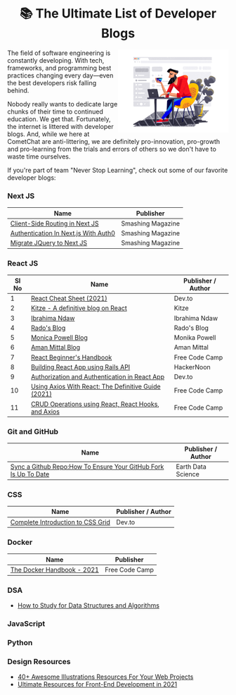 
<h1 align="center">📚 The Ultimate List of Developer Blogs</h1>

<img src="https://github.com/Subhampreet/DEV-Blogs/blob/main/public/illustration_design_in_progress_tubik.png" width="50%" align="right" />

The field of software engineering is constantly developing. With tech, frameworks, and programming best practices changing every day—even the best developers risk falling behind. 

Nobody really wants to dedicate large chunks of their time to continued education. We get that. Fortunately, the internet is littered with developer blogs. And, while we here at CometChat are anti-littering, we are definitely pro-innovation, pro-growth and pro-learning from the trials and errors of others so we don't have to waste time ourselves.

If you're part of team "Never Stop Learning", check out some of our favorite developer blogs:


### Next JS 

| Name                                                                              | Publisher                                         | 
| --------------------------------------------------------------------------------- | ---------------------------------------------------------- | 
| [Client-Side Routing in Next JS](https://www.smashingmagazine.com/2021/06/client-side-routing-next-js/) | Smashing Magazine |
| [Authentication In Next.js With Auth0](https://www.smashingmagazine.com/2021/05/implement-authentication-nextjs-auth0/) | Smashing Magazine |
| [Migrate JQuery to Next JS](https://www.smashingmagazine.com/2021/07/migrate-jquery-nextjs/) | Smashing Magazine |



### React JS

|Sl No| Name                                                                              | Publisher / Author                                         | 
|------| --------------------------------------------------------------------------------- | ---------------------------------------------------------- | 
| 1 | [React Cheat Sheet (2021)](https://dev.to/ericchapman/react-cheat-sheet-updated-may-2021-1mcd) | Dev.to |
| 2 | [Kitze - A definitive blog on React](https://kitze.io/) | Kitze |
| 3 | [Ibrahima Ndaw](https://www.ibrahima-ndaw.com/) | Ibrahima Ndaw |
| 4 | [Rado's Blog](https://blog.rstankov.com/) | Rado's Blog |
| 5 | [Monica Powell Blog](https://aboutmonica.com/writing/) | Monika Powell |
| 6 | [Aman Mittal Blog](https://amanhimself.dev/blog/) | Aman Mittal |
| 7 | [React Beginner's Handbook](https://www.freecodecamp.org/news/react-beginner-handbook/) | Free Code Camp |
| 8 | [Building React App using Rails API](https://hackernoon.com/building-a-react-app-with-rails-api-nv7537w1) | HackerNoon |
| 9 | [Authorization and Authentication in React App](https://dev.to/aspittel/build-a-react-app-with-authorization-and-authentication-1mha) | Dev.to |
| 10 | [Using Axios With React: The Definitive Guide (2021)](https://www.freecodecamp.org/news/how-to-use-axios-with-react/) | Free Code Camp |
| 11 | [CRUD Operations using React, React Hooks, and Axios](https://www.freecodecamp.org/news/how-to-perform-crud-operations-using-react/) | Free Code Camp |



### Git and GitHub

| Name                                                                              | Publisher / Author                                         | 
| --------------------------------------------------------------------------------- | ---------------------------------------------------------- | 
| [Sync a Github Repo:How To Ensure Your GitHub Fork Is Up To Date](https://www.earthdatascience.org/courses/intro-to-earth-data-science/git-github/github-collaboration/update-github-repositories-with-changes-by-others/) | Earth Data Science |

### CSS

| Name                                                                              | Publisher / Author                                         | 
| --------------------------------------------------------------------------------- | ---------------------------------------------------------- | 
| [Complete Introduction to CSS Grid](https://dev.to/cenacr007_harsh/complete-introduction-to-css-grid-2ffh) | Dev.to |

### Docker

| Name                                                                              | Publisher                                         | 
| --------------------------------------------------------------------------------- | ---------------------------------------------------------- | 
| [The Docker Handbook - 2021](https://www-freecodecamp-org.cdn.ampproject.org/c/s/www.freecodecamp.org/news/the-docker-handbook/amp/) | Free Code Camp |


### DSA

- [How to Study for Data Structures and Algorithms](https://medium.com/swlh/how-to-study-for-data-structures-and-algorithms-interviews-at-faang-65043e00b5df)

### JavaScript

### Python


### Design Resources
- [40+ Awesome Illustrations Resources For Your Web Projects](https://dev.to/kiranrajvjd/40-awesome-illustrations-resources-for-your-web-projects-2fea)
- [Ultimate Resources for Front-End Development in 2021 ](https://dev.to/rahxuls/free-ultimate-resources-for-front-end-development-in-2021-giveaway-3838)




